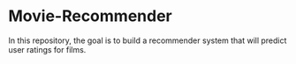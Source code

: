# Movie-Recommender
In this repository, the goal is to build a recommender system that will predict user ratings for films.
